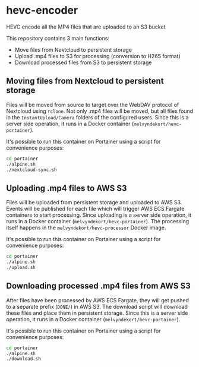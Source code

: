 # hevc-encoder

HEVC encode all the MP4 files that are uploaded to an S3 bucket

This repository contains 3 main functions:
* Move files from Nextcloud to persistent storage
* Upload .mp4 files to S3 for processing (conversion to H265 format)
* Download processed files from S3 to persistent storage

## Moving files from Nextcloud to persistent storage
Files will be moved from source to target over the WebDAV protocol of Nextcloud using `rclone`.
Not only .mp4 files will be moved, but all files found in the `InstantUpload/Camera` folders of the configured users.
Since this is a server side operation, it runs in a Docker container (`melvyndekort/hevc-portainer`).

It's possible to run this container on Portainer using a script for convenience purposes:
```bash
cd portainer
./alpine.sh
./nextcloud-sync.sh
```

## Uploading .mp4 files to AWS S3
Files will be uploaded from persistent storage and uploaded to AWS S3.
Events will be published for each file which will trigger AWS ECS Fargate containers to start processing.
Since uploading is a server side operation, it runs in a Docker container (`melvyndekort/hevc-portainer`).
The processing itself happens in the `melvyndekort/hevc-processor` Docker image.

It's possible to run this container on Portainer using a script for convenience purposes:
```bash
cd portainer
./alpine.sh
./upload.sh
```

## Downloading processed .mp4 files from AWS S3
After files have been processed by AWS ECS Fargate, they will get pushed to a separate prefix (`DONE/`) in AWS S3.
The download script will download these files and place them in persistent storage.
Since this is a server side operation, it runs in a Docker container (`melvyndekort/hevc-portainer`).

It's possible to run this container on Portainer using a script for convenience purposes:
```bash
cd portainer
./alpine.sh
./download.sh
```
